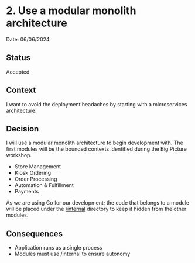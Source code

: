 # 2. Use a modular monolith architecture

Date: 06/06/2024

## Status

Accepted

## Context

I want to avoid the deployment headaches by starting with a microservices architecture.

## Decision

I will use a modular monolith architecture to begin development with. The first modules will be the bounded contexts identified during the
Big Picture workshop.

- Store Management
- Kiosk Ordering
- Order Processing
- Automation & Fulfillment
- Payments

As we are using Go for our development; the code that belongs to a module will be placed under
the [/internal](https://go.dev/doc/go1.4#internalpackages) directory to keep it hidden from the other modules.

## Consequences

- Application runs as a single process
- Modules must use /internal to ensure autonomy